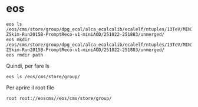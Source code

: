 # eos
```
eos ls /eos/cms/store/group/dpg_ecal/alca_ecalcalib/ecalelf/ntuples/13TeV/MINIAODNTUPLE/DoubleEG-ZSkim-Run2015B-PromptReco-v1-miniAOD/251022-251883/unmerged/
eos mkdir /eos/cms/store/group/dpg_ecal/alca_ecalcalib/ecalelf/ntuples/13TeV/MINIAODNTUPLE/DoubleEG-ZSkim-Run2015B-PromptReco-v1-miniAOD/251022-251883/unmerged/
eos rmdir path
```

Quindi, per fare ls
```
eos ls /eos/cms/store/group/
```
Per aprire il root file
```
root root://eoscms//eos/cms/store/group/
```
